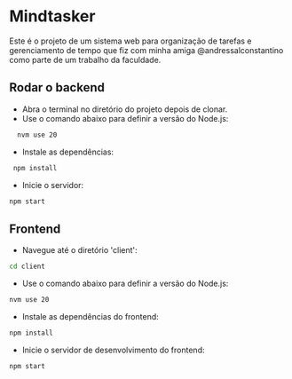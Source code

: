 # Mindtasker
Este é o projeto de um sistema web para organização de tarefas e gerenciamento de tempo que fiz com minha amiga @andressalconstantino como parte de um trabalho da faculdade.
## Rodar o backend
- Abra o terminal no diretório do projeto depois de clonar.
- Use o comando abaixo para definir a versão do Node.js:
```bash
  nvm use 20
```
- Instale as dependências:
```bash
 npm install
```
- Inicie o servidor:
```bash
npm start
```

## Frontend
- Navegue até o diretório 'client':
```bash
cd client
```
- Use o comando abaixo para definir a versão do Node.js:
```bash
nvm use 20
```
- Instale as dependências do frontend:
```bash
npm install
```
- Inicie o servidor de desenvolvimento do frontend:
```bash
npm start
```
